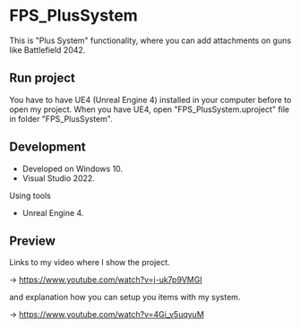 # FPS_PlusSystem
This is "Plus System" functionality, where you can add attachments on guns like Battlefield 2042.

## Run project
You have to have UE4 (Unreal Engine 4) installed in your computer before to open my project.
When you have UE4, open "FPS_PlusSystem.uproject" file in folder "FPS_PlusSystem".

## Development
- Developed on Windows 10.
- Visual Studio 2022.

Using tools
- Unreal Engine 4.

## Preview
Links to my video where I show the project.

-> https://www.youtube.com/watch?v=j-uk7p9VMGI

and explanation how you can setup you items with my system.

-> https://www.youtube.com/watch?v=4Gi_v5uqyuM
